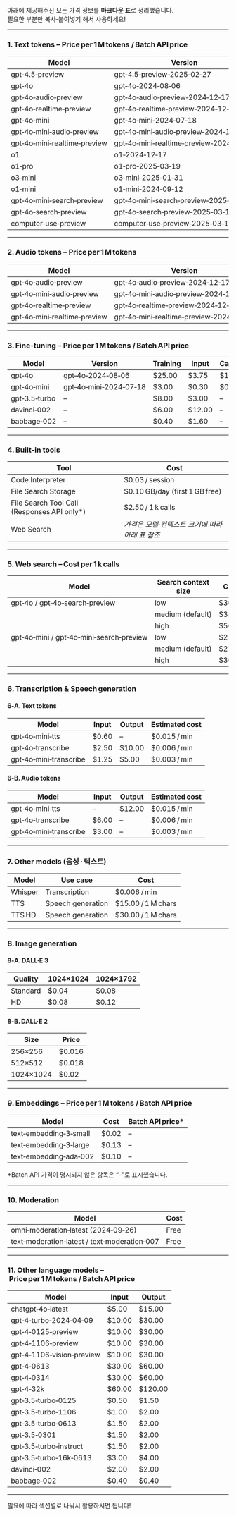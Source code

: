 아래에 제공해주신 모든 가격 정보를 **마크다운 표**로 정리했습니다.  
필요한 부분만 복사‑붙여넣기 해서 사용하세요!

---

### 1. Text tokens – Price per 1 M tokens / Batch API price

| Model | Version | Input | Cached input | Output |
|-------|---------|-------|--------------|--------|
| gpt‑4.5‑preview | gpt‑4.5‑preview‑2025‑02‑27 | \$75.00 | \$37.50 | \$150.00 |
| gpt‑4o | gpt‑4o‑2024‑08‑06 | \$2.50 | \$1.25 | \$10.00 |
| gpt‑4o‑audio‑preview | gpt‑4o‑audio‑preview‑2024‑12‑17 | \$2.50 | – | \$10.00 |
| gpt‑4o‑realtime‑preview | gpt‑4o‑realtime‑preview‑2024‑12‑17 | \$5.00 | \$2.50 | \$20.00 |
| gpt‑4o‑mini | gpt‑4o‑mini‑2024‑07‑18 | \$0.15 | \$0.075 | \$0.60 |
| gpt‑4o‑mini‑audio‑preview | gpt‑4o‑mini‑audio‑preview‑2024‑12‑17 | \$0.15 | – | \$0.60 |
| gpt‑4o‑mini‑realtime‑preview | gpt‑4o‑mini‑realtime‑preview‑2024‑12‑17 | \$0.60 | \$0.30 | \$2.40 |
| o1 | o1‑2024‑12‑17 | \$15.00 | \$7.50 | \$60.00 |
| o1‑pro | o1‑pro‑2025‑03‑19 | \$150.00 | – | \$600.00 |
| o3‑mini | o3‑mini‑2025‑01‑31 | \$1.10 | \$0.55 | \$4.40 |
| o1‑mini | o1‑mini‑2024‑09‑12 | \$1.10 | \$0.55 | \$4.40 |
| gpt‑4o‑mini‑search‑preview | gpt‑4o‑mini‑search‑preview‑2025‑03‑11 | \$0.15 | – | \$0.60 |
| gpt‑4o‑search‑preview | gpt‑4o‑search‑preview‑2025‑03‑11 | \$2.50 | – | \$10.00 |
| computer‑use‑preview | computer‑use‑preview‑2025‑03‑11 | \$3.00 | – | \$12.00 |

---

### 2. Audio tokens – Price per 1 M tokens

| Model | Version | Input | Cached input | Output |
|-------|---------|-------|--------------|--------|
| gpt‑4o‑audio‑preview | gpt‑4o‑audio‑preview‑2024‑12‑17 | \$40.00 | – | \$80.00 |
| gpt‑4o‑mini‑audio‑preview | gpt‑4o‑mini‑audio‑preview‑2024‑12‑17 | \$10.00 | – | \$20.00 |
| gpt‑4o‑realtime‑preview | gpt‑4o‑realtime‑preview‑2024‑12‑17 | \$40.00 | \$2.50 | \$80.00 |
| gpt‑4o‑mini‑realtime‑preview | gpt‑4o‑mini‑realtime‑preview‑2024‑12‑17 | \$10.00 | \$0.30 | \$20.00 |

---

### 3. Fine‑tuning – Price per 1 M tokens / Batch API price

| Model | Version | Training | Input | Cached input | Output |
|-------|---------|----------|-------|--------------|--------|
| gpt‑4o | gpt‑4o‑2024‑08‑06 | \$25.00 | \$3.75 | \$1.875 | \$15.00 |
| gpt‑4o‑mini | gpt‑4o‑mini‑2024‑07‑18 | \$3.00 | \$0.30 | \$0.15 | \$1.20 |
| gpt‑3.5‑turbo | – | \$8.00 | \$3.00 | – | \$6.00 |
| davinci‑002 | – | \$6.00 | \$12.00 | – | \$12.00 |
| babbage‑002 | – | \$0.40 | \$1.60 | – | \$1.60 |

---

### 4. Built‑in tools

| Tool | Cost |
|------|------|
| Code Interpreter | \$0.03 / session |
| File Search Storage | \$0.10 GB/day (first 1 GB free) |
| File Search Tool Call (Responses API only\*) | \$2.50 / 1 k calls |
| Web Search | *가격은 모델·컨텍스트 크기에 따라 아래 표 참조* |

---

### 5. Web search – Cost per 1 k calls

| Model | Search context size | Cost |
|-------|--------------------|------|
| gpt‑4o / gpt‑4o‑search‑preview | low | \$30.00 |
| | medium (default) | \$35.00 |
| | high | \$50.00 |
| gpt‑4o‑mini / gpt‑4o‑mini‑search‑preview | low | \$25.00 |
| | medium (default) | \$27.50 |
| | high | \$30.00 |

---

### 6. Transcription & Speech generation

#### 6‑A. Text tokens

| Model | Input | Output | Estimated cost |
|-------|-------|--------|----------------|
| gpt‑4o‑mini‑tts | \$0.60 | – | \$0.015 / min |
| gpt‑4o‑transcribe | \$2.50 | \$10.00 | \$0.006 / min |
| gpt‑4o‑mini‑transcribe | \$1.25 | \$5.00 | \$0.003 / min |

#### 6‑B. Audio tokens

| Model | Input | Output | Estimated cost |
|-------|-------|--------|----------------|
| gpt‑4o‑mini‑tts | – | \$12.00 | \$0.015 / min |
| gpt‑4o‑transcribe | \$6.00 | – | \$0.006 / min |
| gpt‑4o‑mini‑transcribe | \$3.00 | – | \$0.003 / min |

---

### 7. Other models (음성 · 텍스트)

| Model | Use case | Cost |
|-------|----------|------|
| Whisper | Transcription | \$0.006 / min |
| TTS | Speech generation | \$15.00 / 1 M chars |
| TTS HD | Speech generation | \$30.00 / 1 M chars |

---

### 8. Image generation

#### 8‑A. DALL·E 3

| Quality | 1024×1024 | 1024×1792 |
|---------|-----------|-----------|
| Standard | \$0.04 | \$0.08 |
| HD | \$0.08 | \$0.12 |

#### 8‑B. DALL·E 2

| Size | Price |
|------|-------|
| 256×256 | \$0.016 |
| 512×512 | \$0.018 |
| 1024×1024 | \$0.02 |

---

### 9. Embeddings – Price per 1 M tokens / Batch API price

| Model | Cost | Batch API price* |
|-------|------|-----------------|
| text‑embedding‑3‑small | \$0.02 | – |
| text‑embedding‑3‑large | \$0.13 | – |
| text‑embedding‑ada‑002 | \$0.10 | – |

\*Batch API 가격이 명시되지 않은 항목은 “–”로 표시했습니다.

---

### 10. Moderation

| Model | Cost |
|-------|------|
| omni‑moderation‑latest (2024‑09‑26) | Free |
| text‑moderation‑latest / text‑moderation‑007 | Free |

---

### 11. Other language models – Price per 1 M tokens / Batch API price

| Model | Input | Output |
|-------|-------|--------|
| chatgpt‑4o‑latest | \$5.00 | \$15.00 |
| gpt‑4‑turbo‑2024‑04‑09 | \$10.00 | \$30.00 |
| gpt‑4‑0125‑preview | \$10.00 | \$30.00 |
| gpt‑4‑1106‑preview | \$10.00 | \$30.00 |
| gpt‑4‑1106‑vision‑preview | \$10.00 | \$30.00 |
| gpt‑4‑0613 | \$30.00 | \$60.00 |
| gpt‑4‑0314 | \$30.00 | \$60.00 |
| gpt‑4‑32k | \$60.00 | \$120.00 |
| gpt‑3.5‑turbo‑0125 | \$0.50 | \$1.50 |
| gpt‑3.5‑turbo‑1106 | \$1.00 | \$2.00 |
| gpt‑3.5‑turbo‑0613 | \$1.50 | \$2.00 |
| gpt‑3.5‑0301 | \$1.50 | \$2.00 |
| gpt‑3.5‑turbo‑instruct | \$1.50 | \$2.00 |
| gpt‑3.5‑turbo‑16k‑0613 | \$3.00 | \$4.00 |
| davinci‑002 | \$2.00 | \$2.00 |
| babbage‑002 | \$0.40 | \$0.40 |

---

필요에 따라 섹션별로 나눠서 활용하시면 됩니다!